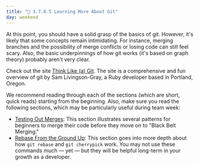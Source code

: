 ```yaml
---
title: "📓 3.7.0.5 Learning More About Git"
day: weekend
---
```


At this point, you should have a solid grasp of the basics of git. However, it's likely that some concepts remain intimidating. For instance, merging branches and the possibility of merge conflicts or losing code can still feel scary. Also, the basic underpinnings of how git works (it's based on graph theory) probably aren't very clear.

Check out the site [Think Like (a) Git](http://think-like-a-git.net/). The site is a comprehensive and fun overview of git by Sam Livingson-Gray, a Ruby developer based in Portland, Oregon.

We recommend reading through each of the sections (which are short, quick reads) starting from the beginning. Also, make sure you read the following sections, which may be particularly useful during team week:

* [Testing Out Merges](http://think-like-a-git.net/sections/testing-out-merges.html): This section illustrates several patterns for beginners to merge their code before they move on to "Black Belt Merging."
* [Rebase From the Ground Up](http://think-like-a-git.net/sections/rebase-from-the-ground-up.html): This section goes into more depth about how `git rebase` and `git cherrypick` work. You may not use these commands much — yet — but they will be helpful long-term in your growth as a developer.
